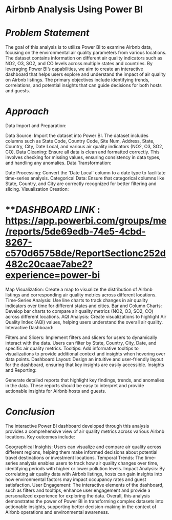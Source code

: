 # Airbnb Analysis Using Power BI
# ***Problem Statement***
The goal of this analysis is to utilize Power BI to examine Airbnb data, focusing on the environmental air quality parameters from various locations. The dataset contains information on different air quality indicators such as NO2, O3, SO2, and CO levels across multiple states and countries. By leveraging Power BI’s capabilities, we aim to create an interactive dashboard that helps users explore and understand the impact of air quality on Airbnb listings. The primary objectives include identifying trends, correlations, and potential insights that can guide decisions for both hosts and guests.

# ***Approach***
Data Import and Preparation:

Data Source: Import the dataset into Power BI. The dataset includes columns such as State Code, Country Code, Site Num, Address, State, Country, City, Date Local, and various air quality indicators (NO2, O3, SO2, CO).
Data Cleaning: Ensure all data is clean and formatted correctly. This involves checking for missing values, ensuring consistency in data types, and handling any anomalies.
Data Transformation:

Date Processing: Convert the 'Date Local' column to a date type to facilitate time-series analysis.
Categorical Data: Ensure that categorical columns like State, Country, and City are correctly recognized for better filtering and slicing.
Visualization Creation:
# ***DASHBOARD LINK* : https://app.powerbi.com/groups/me/reports/5de69edb-74e5-4cbd-8267-c570d65758de/ReportSectionc252d482c20caae7abe2?experience=power-bi

Map Visualization: Create a map to visualize the distribution of Airbnb listings and corresponding air quality metrics across different locations.
Time-Series Analysis: Use line charts to track changes in air quality indicators over time for different states and cities.
Bar and Column Charts: Develop bar charts to compare air quality metrics (NO2, O3, SO2, CO) across different locations.
AQI Analysis: Create visualizations to highlight Air Quality Index (AQI) values, helping users understand the overall air quality.
Interactive Dashboard:

Filters and Slicers: Implement filters and slicers for users to dynamically interact with the data. Users can filter by State, Country, City, Date, and specific air quality metrics.
Tooltips: Add informative tooltips to visualizations to provide additional context and insights when hovering over data points.
Dashboard Layout: Design an intuitive and user-friendly layout for the dashboard, ensuring that key insights are easily accessible.
Insights and Reporting:

Generate detailed reports that highlight key findings, trends, and anomalies in the data. These reports should be easy to interpret and provide actionable insights for Airbnb hosts and guests.
# ***Conclusion***
The interactive Power BI dashboard developed through this analysis provides a comprehensive view of air quality metrics across various Airbnb locations. Key outcomes include:

Geographical Insights: Users can visualize and compare air quality across different regions, helping them make informed decisions about potential travel destinations or investment locations.
Temporal Trends: The time-series analysis enables users to track how air quality changes over time, identifying periods with higher or lower pollution levels.
Impact Analysis: By correlating air quality data with Airbnb listings, hosts can gain insights into how environmental factors may impact occupancy rates and guest satisfaction.
User Engagement: The interactive elements of the dashboard, such as filters and tooltips, enhance user engagement and provide a personalized experience for exploring the data.
Overall, this analysis demonstrates the power of Power BI in transforming complex datasets into actionable insights, supporting better decision-making in the context of Airbnb operations and environmental awareness.
